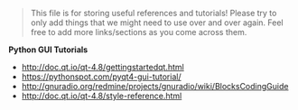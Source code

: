 > This file is for storing useful references and tutorials! Please try to only add things that we might need to use over and over again. Feel free to add more links/sections as you come across them.

**Python GUI Tutorials**
* http://doc.qt.io/qt-4.8/gettingstartedqt.html
* https://pythonspot.com/pyqt4-gui-tutorial/
* http://gnuradio.org/redmine/projects/gnuradio/wiki/BlocksCodingGuide
* http://doc.qt.io/qt-4.8/style-reference.html
